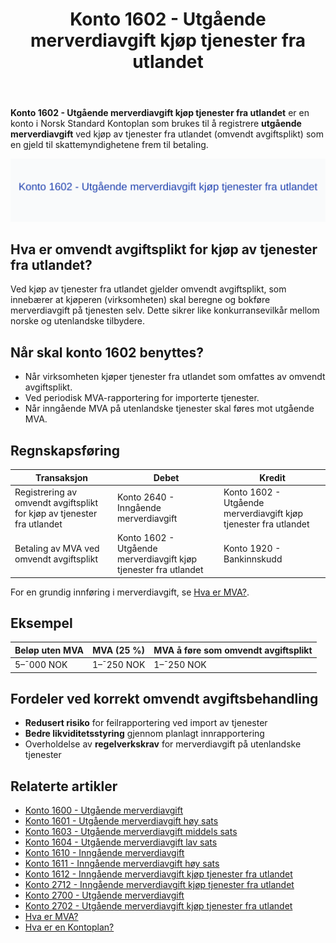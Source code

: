 ﻿---
title: "Konto 1602 - Utgående merverdiavgift kjøp tjenester fra utlandet"
seoTitle: "1602-utgaende-merverdiavgift-kjop-tjen-fra-utlandet"
description: '**Konto 1602 - Utgående merverdiavgift kjøp tjenester fra utlandet** er en konto i Norsk Standard Kontoplan som brukes til å registrere **utgående merverdia...'
---

**Konto 1602 - Utgående merverdiavgift kjøp tjenester fra utlandet** er en konto i Norsk Standard Kontoplan som brukes til å registrere **utgående merverdiavgift** ved kjøp av tjenester fra utlandet (omvendt avgiftsplikt) som en gjeld til skattemyndighetene frem til betaling.

![Illustrasjon av konto 1602 Utgående merverdiavgift kjøp tjenester fra utlandet](1602-utgaende-merverdiavgift-kjop-tjen-fra-utlandet-image.svg)

## Hva er omvendt avgiftsplikt for kjøp av tjenester fra utlandet?

Ved kjøp av tjenester fra utlandet gjelder omvendt avgiftsplikt, som innebærer at kjøperen (virksomheten) skal beregne og bokføre merverdiavgift på tjenesten selv. Dette sikrer like konkurransevilkår mellom norske og utenlandske tilbydere.

## Når skal konto 1602 benyttes?

* Når virksomheten kjøper tjenester fra utlandet som omfattes av omvendt avgiftsplikt.
* Ved periodisk MVA-rapportering for importerte tjenester.
* Når inngående MVA på utenlandske tjenester skal føres mot utgående MVA.

## Regnskapsføring

| Transaksjon                                                        | Debet                                                        | Kredit                                                     |
|--------------------------------------------------------------------|--------------------------------------------------------------|------------------------------------------------------------|
| Registrering av omvendt avgiftsplikt for kjøp av tjenester fra utlandet | Konto 2640 - Inngående merverdiavgift                       | Konto 1602 - Utgående merverdiavgift kjøp tjenester fra utlandet |
| Betaling av MVA ved omvendt avgiftsplikt                            | Konto 1602 - Utgående merverdiavgift kjøp tjenester fra utlandet | Konto 1920 - Bankinnskudd                                   |

For en grundig innføring i merverdiavgift, se [Hva er MVA?](/blogs/regnskap/hva-er-moms-mva "Hva er MVA? MVA-regnskapsføring og merverdiavgift").

## Eksempel

| Beløp uten MVA  | MVA (25 %) | MVA å føre som omvendt avgiftsplikt |
|-----------------|------------|-------------------------------------|
| 5–¯000 NOK       | 1–¯250 NOK  | 1–¯250 NOK                           |

## Fordeler ved korrekt omvendt avgiftsbehandling

* **Redusert risiko** for feilrapportering ved import av tjenester
* **Bedre likviditetsstyring** gjennom planlagt innrapportering
* Overholdelse av **regelverkskrav** for merverdiavgift på utenlandske tjenester

## Relaterte artikler

* [Konto 1600 - Utgående merverdiavgift](/blogs/kontoplan/1600-utgaende-merverdiavgift "Konto 1600 - Utgående merverdiavgift")
* [Konto 1601 - Utgående merverdiavgift høy sats](/blogs/kontoplan/1601-utgaende-merverdiavgift-hoy-sats "Konto 1601 - Utgående merverdiavgift høy sats")
* [Konto 1603 - Utgående merverdiavgift middels sats](/blogs/kontoplan/1603-utgaende-merverdiavgift-middels-sats "Konto 1603 - Utgående merverdiavgift middels sats")
* [Konto 1604 - Utgående merverdiavgift lav sats](/blogs/kontoplan/1604-utgaende-merverdiavgift-lav-sats "Konto 1604 - Utgående merverdiavgift lav sats")
* [Konto 1610 - Inngående merverdiavgift](/blogs/kontoplan/1610-inngaaende-merverdiavgift "Konto 1610 - Inngående merverdiavgift")
* [Konto 1611 - Inngående merverdiavgift høy sats](/blogs/kontoplan/1611-inngaaende-merverdiavgift-hoy-sats "Konto 1611 - Inngående merverdiavgift høy sats")
* [Konto 1612 - Inngående merverdiavgift kjøp tjenester fra utlandet](/blogs/kontoplan/1612-inngaaende-merverdiavgift-kjop-tjen-fra-utlandet "Konto 1612 - Inngående merverdiavgift kjøp tjenester fra utlandet")
* [Konto 2712 - Inngående merverdiavgift kjøp tjenester fra utlandet](/blogs/kontoplan/2712-inngaaende-merverdiavgift-kjop-tjen-fra-utlandet "Konto 2712 - Inngående merverdiavgift kjøp tjenester fra utlandet")
* [Konto 2700 - Utgående merverdiavgift](/blogs/kontoplan/2700-utgaende-merverdiavgift "Konto 2700 - Utgående merverdiavgift")
* [Konto 2702 - Utgående merverdiavgift kjøp tjenester fra utlandet](/blogs/kontoplan/2702-utgaende-merverdiavgift-kjop-tjen-fra-utlandet "Konto 2702 - Utgående merverdiavgift kjøp tjenester fra utlandet")
* [Hva er MVA?](/blogs/regnskap/hva-er-moms-mva "Hva er MVA? MVA-regnskapsføring og merverdiavgift")
* [Hva er en Kontoplan?](/blogs/regnskap/hva-er-kontoplan "Hva er en Kontoplan? Komplett Guide til Kontoplaner i Norsk Regnskap")






